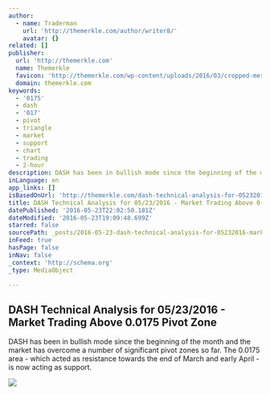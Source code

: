 ```yaml
---
author:
  - name: Traderman
    url: 'http://themerkle.com/author/writer8/'
    avatar: {}
related: []
publisher:
  url: 'http://themerkle.com'
  name: Themerkle
  favicon: 'http://themerkle.com/wp-content/uploads/2016/03/cropped-merkle-white-1-192x192.png'
  domain: themerkle.com
keywords:
  - '0175'
  - dash
  - '017'
  - pivot
  - triangle
  - market
  - support
  - chart
  - trading
  - 2-hour
description: DASH has been in bullish mode since the beginning of the month and the market has overcome a number of significant pivot zones so far. The 0.0175 area - which acted as resistance towards the end of March and early April - is now acting as support.
inLanguage: en
app_links: []
isBasedOnUrl: 'http://themerkle.com/dash-technical-analysis-for-05232016/'
title: DASH Technical Analysis for 05/23/2016 - Market Trading Above 0.0175 Pivot Zone
datePublished: '2016-05-23T22:02:50.181Z'
dateModified: '2016-05-23T19:09:48.699Z'
starred: false
sourcePath: _posts/2016-05-23-dash-technical-analysis-for-05232016-market-trading-abov.md
inFeed: true
hasPage: false
inNav: false
_context: 'http://schema.org'
_type: MediaObject

---
```

<article style=""><h1>DASH Technical Analysis for 05/23/2016 - Market Trading Above 0.0175 Pivot Zone</h1><p>DASH has been in bullish mode since the beginning of the month and the market has overcome a number of significant pivot zones so far. The 0.0175 area - which acted as resistance towards the end of March and early April - is now acting as support.</p><img src="http://themerkle.com/wp-content/uploads/2016/05/DASH-technical-analysis-May23.png" /></article>